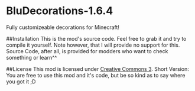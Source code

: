 BluDecorations-1.6.4
====================

Fully customizeable decorations for Minecraft!

##Installation
This is the mod's source code. Feel free to grab it and try to compile it yourself. Note however, that I will provide no support for this. Source Code, after all, is provided for modders who want to check something or learn^^

##License
This mod is licensed under [Creative Commons 3](http://creativecommons.org/licenses/by/3.0/).
Short Version: You are free to use this mod and it's code, but be so kind as to say where you got it ;D

